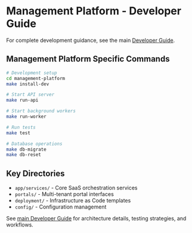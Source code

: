 # Management Platform - Developer Guide

For complete development guidance, see the main [Developer Guide](../DEVELOPER_GUIDE.md).

## Management Platform Specific Commands

```bash
# Development setup
cd management-platform
make install-dev

# Start API server
make run-api

# Start background workers
make run-worker

# Run tests
make test

# Database operations
make db-migrate
make db-reset
```

## Key Directories

- `app/services/` - Core SaaS orchestration services
- `portals/` - Multi-tenant portal interfaces
- `deployment/` - Infrastructure as Code templates
- `config/` - Configuration management

See [main Developer Guide](../DEVELOPER_GUIDE.md) for architecture details, testing strategies, and workflows.